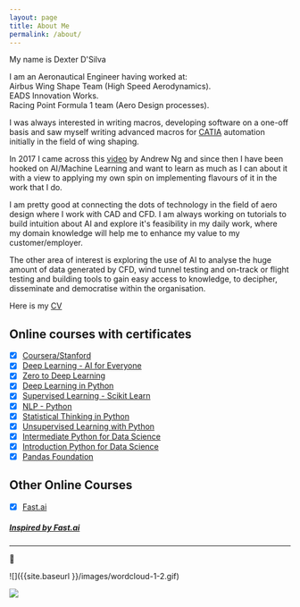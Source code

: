 ```yaml
---
layout: page
title: About Me
permalink: /about/
---
```

My name is Dexter D'Silva

I am an Aeronautical Engineer having worked at:  
Airbus Wing Shape Team (High Speed Aerodynamics).  
EADS Innovation Works.  
Racing Point Formula 1 team (Aero Design processes).  

I was always interested in writing macros, developing software on a one-off basis and saw myself writing advanced macros for [CATIA](https://www.3ds.com/products-services/catia/?wockw=card_content_cta_1_url%3A%22https%3A%2F%2Fblogs.3ds.com%2Fcatia%2F%22) automation initially in the field of wing shaping.

In 2017 I came across this [video](http://www.youtube.com/watch?v=21EiKfQYZXc "NEWELEC") by Andrew Ng and since then I have been hooked on AI/Machine Learning and want to learn as much as I can about it with a view to applying my own spin on implementing flavours of it in the work that I do.

I am pretty good at connecting the dots of technology in the field of aero design where I work with CAD and CFD. I am always working on tutorials to build intuition about AI and explore it's feasibility in my daily work, where my domain knowledge will help me to enhance my value to my customer/employer.

The other area of interest is exploring the use of AI to analyse the huge amount of data generated by CFD, wind tunnel testing and on-track or flight testing and building tools to gain easy access to knowledge, to decipher, disseminate and democratise within the organisation.

Here is my [CV](https://drive.google.com/open?id=1RZlXHGuN3eCnlLjDyxDmgmECp5CQ_yrt)

## Online courses with certificates
- [x]  [Coursera/Stanford](../images/coursera-1.png)
- [x]  [Deep Learning - AI for Everyone](../images/DL-AiForEveryone.png)
- [x]  [Zero to Deep Learning](../images/Zero-to-DL.png)
- [x]  [Deep Learning in Python](../images/DL-in-Python.png)
- [x]  [Supervised Learning - Scikit Learn](../images/SuperLearn_ScikitLearn.png)
- [x]  [NLP - Python](images/NLP-Python.png)
- [x]  [Statistical Thinking in Python](../images/Statistical-Python-1.png)
- [x]  [Unsupervised Learning with Python](../images/Unsupervised-Learning-python.png)
- [x]  [Intermediate Python for Data Science](../images/Intermediate-Python-for-DS)
- [x]  [Introduction Python for Data Science](../images/Introd-PythonforDS.png)
- [x]  [Pandas Foundation](../images/Pandas-Foundation.png)

## Other Online Courses
- [x] [Fast.ai](https://course.fast.ai)

##### [Inspired by Fast.ai](https://www.fast.ai/2020/01/16/fast_template/)
---
:cowboy_hat_face:

![]({{site.baseurl }}/images/wordcloud-1-2.gif)


![]({{site.baseurl}}/images/onpointai_logo.gif)


